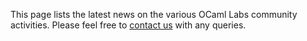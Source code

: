 This page lists the latest news on the various OCaml Labs community activities. Please feel free to [contact us](/about) with any queries.
